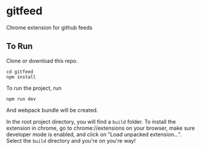 # gitfeed
Chrome extension for github feeds

## To Run
Clone or download this repo.

```
cd gitfeed
npm install 
```

To run the project, run 

```
npm run dev
```

And webpack bundle will be created. 

In the root project directory, you will find a `build` folder. To install the extension in chrome, go to chrome://extensions on your browser, make sure developer mode is enabled, and click on "Load unpacked extension...". Select the `build` directory and you're on you're way!
